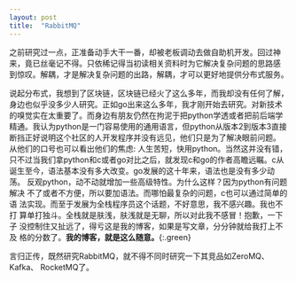 ```yaml
---
layout: post
title:  "RabbitMQ"
---
```


之前研究过一点，正准备动手大干一番，却被老板调动去做自助机开发。回过神
来，竟已丝毫记不得。只依稀记得当初读相关资料时为它解决复杂问题的思路感
到惊叹。解耦，才是解决复杂问题的出路，解耦，才可以更好地提供分布式服务。

说起分布式，我想到了区块链，区块链已经火了这么多年，而我却没有任何了解，
身边也似乎没多少人研究。正如go出来这么多年，我才刚开始去研究。对新技术
的嗅觉实在太重要了。而身边有朋友仍然在拘泥于把python学透或者把前后端学
精通。我认为python是一门容易使用的通用语言，但python从版本2到版本3直接
断挡正好说明这个社区的人开发程序并没有远见，他们只是为了解决眼前问题。
从他们的口号也可以看出他们的焦虑: 人生苦短，快用python。当然这并没有错，
只不过当我们拿python和c或者go对比之后，就发现c和go的作者高瞻远瞩。c从
诞生至今，语法基本没有多大改变。go发展的这十年来，语法也是没有多少动荡。
反观python，动不动就增加一些高级特性。为什么这样？因为python有问题解决
不了或者不方便，所以要加语法。而哪怕最复杂的问题，c也可以通过简单的语
法实现。而至于发展为全栈程序员这个话题，不好意思，我不感兴趣。我也不打
算单打独斗。全栈就是肤浅，肤浅就是无聊，所以对此我不感冒！抱歉，一下子
没控制住又扯远了，得亏这是我的博客，如果是写文章，分分钟就给我打上不及
格的分数了。**我的博客，就是这么随意。**{:.green}

言归正传，既然研究RabbitMQ，就不得不同时研究一下其竞品如ZeroMQ、Kafka、
RocketMQ了。
